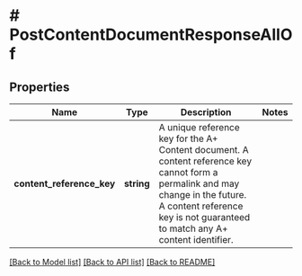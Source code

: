 # # PostContentDocumentResponseAllOf

## Properties

Name | Type | Description | Notes
------------ | ------------- | ------------- | -------------
**content_reference_key** | **string** | A unique reference key for the A+ Content document. A content reference key cannot form a permalink and may change in the future. A content reference key is not guaranteed to match any A+ content identifier. |

[[Back to Model list]](../../README.md#models) [[Back to API list]](../../README.md#endpoints) [[Back to README]](../../README.md)
